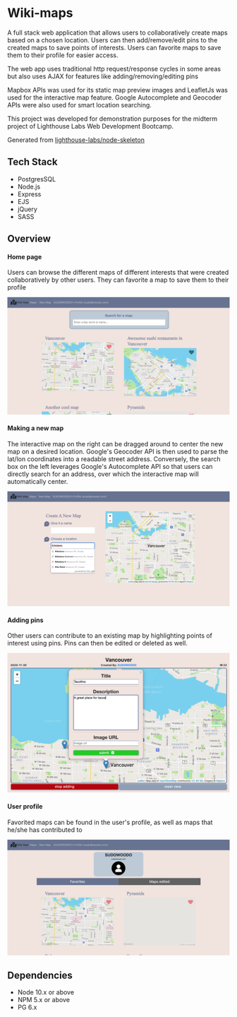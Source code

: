 Wiki-maps
=========

A full stack web application that allows users to collaboratively create maps based on a chosen location. Users can then add/remove/edit pins to the created maps to save points of interests. Users can favorite maps to save them to their profile for easier access. 

The web app uses traditional http request/response cycles in some areas but also uses AJAX for features like adding/removing/editing pins

Mapbox APIs was used for its static map preview images and LeafletJs was used for the interactive map feature. Google Autocomplete and Geocoder APIs were also used for smart location searching.

This project was developed for demonstration purposes for the midterm project of Lighthouse Labs Web Development Bootcamp.

Generated from [lighthouse-labs/node-skeleton](https://github.com/lighthouse-labs/node-skeleton)

## Tech Stack

- PostgresSQL
- Node.js
- Express
- EJS
- jQuery
- SASS

## Overview

#### Home page

Users can browse the different maps of different interests that were created collaboratively by other users. They can favorite a map to save them to their profile

![Home page](docs/main.png)

#### Making a new map

The interactive map on the right can be dragged around to center the new map on a desired location. Google's Geocoder API is then used to parse the lat/lon coordinates into a readable street address. Conversely, the search box on the left leverages Google's Autocomplete API so that users can directly search for an address, over which the interactive map will automatically center.

![New map](docs/new-map.png)

#### Adding pins

Other users can contribute to an existing map by highlighting points of interest using pins. Pins can then be edited or deleted as well.

![Pins](docs/pins.png)

#### User profile

Favorited maps can be found in the user's profile, as well as maps that he/she has contributed to

![user profile](docs/profile.png)

## Dependencies

- Node 10.x or above
- NPM 5.x or above
- PG 6.x
